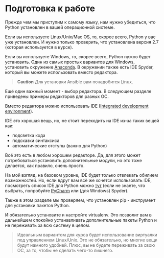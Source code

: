 # Подготовка к работе

Прежде чем мы приступим к самому языку, нам нужно убедиться, что Python установлен в вашей операционной системе.

Если вы используете Linux/Unix/Mac OS, то, скорее всего, Python у вас уже установлен. И нужно только проверить, что установлена версия 2.7 (которая используется в курсе).

Если вы используете Windows, то, скорее всего, Python нужно будет установить.
Один из самых простых вариантов для Windows, установить окружение [Anaconda](https://www.continuum.io/downloads).
В окружении также есть IDE Spyder, который вы можете использовать вместо редактора.

> **Caution** Для установки Ansible вам понадобится Linux.

Ещё один важный момент - выбор редактора. В следующем разделе приведены примеры редакторов для разных ОС.

Вместо редактора можно использовать IDE ([Integrated development environment](https://en.wikipedia.org/wiki/Integrated_development_environment)). 

IDE это хорошая вещь, но, не стоит переходить на IDE из-за таких вещей как:
* подсветка кода
* подсказки синтаксиса
* автоматические отступы (важно для Python)

Всё это есть в любом хорошем редакторе. Да, для этого может потребоваться установить дополнительные модули, но это тоже делается, как правило, очень просто.

На мой взгляд, на базовом уровне, IDE будет только отвлекать обилием возможностей.
Но, если вдруг вам всё же хочется использовать IDE, посмотреть список IDE для Python можно [тут](https://wiki.python.org/moin/IntegratedDevelopmentEnvironments) (если не знаете, что выбрать, попробуйте [PyCharm](http://www.jetbrains.com/pycharm/) или (для Windows) Spyder).

Также в этом разделе мы проверяем, что установлен pip - инструмент для установки пакетов Python.

И обязательно установите и настройте virtualenv. Это позволит вам в дальнейшем спокойно устанавливать дополнительные пакеты Python и не переживать за всю систему в целом.

> Идеальным вариантом для курса будет использование виртуалки под управлением Linux/Unix. Это не обязательно, но многие вещи будут намного удобней. Плюс, вы не будете переживать за свою ОС, за то, чтобы не сделать чего-то лишнего.

